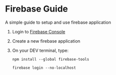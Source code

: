 # Firebase Guide

A simple guide to setup and use firebase application



1. Login to [Firebase Console](https://console.firebase.google.com)

2. Create a new firebase application

3. On your DEV terminal, type:

   ```
   npm install --global firebase-tools

   firebase login --no-localhost
   ```
